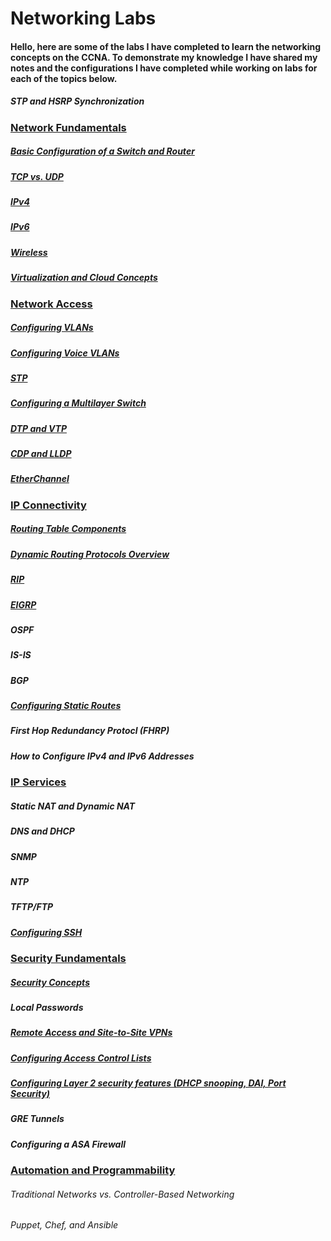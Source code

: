 # Networking Labs
#### Hello, here are some of the labs I have completed to learn the networking concepts on the CCNA. To demonstrate my knowledge I have shared my notes and the configurations I have completed while working on labs for each of the topics below.







##### STP and HSRP Synchronization 


### <ins>Network Fundamentals</ins>
##### [Basic Configuration of a Switch and Router](https://github.com/sammiet03/Networking-Projects/blob/main/Basic%20Configuration%20of%20a%20Switch%20and%20Router/Basic%20Configuration%20of%20a%20Switch%20and%20Router.md)
##### [TCP vs. UDP](https://github.com/sammiet03/Networking-Projects/blob/main/TCP%20and%20UDP/TCP%20and%20UDP.md)
##### [IPv4](https://github.com/sammiet03/Networking-Projects/blob/main/IPv4/IPv4.md)
##### [IPv6](https://github.com/sammiet03/Networking-Projects/blob/main/IPv6/IPv6.md)
##### [Wireless](https://github.com/sammiet03/Networking-Projects/blob/main/Wireless/Wireless.md)
##### [Virtualization and Cloud Concepts](https://github.com/sammiet03/Networking-Projects/blob/main/Virtualization%20and%20Cloud%20Concepts/Virtualization%20and%20Cloud%20Concepts.md)


### <ins>Network Access</ins>
##### [Configuring VLANs](https://github.com/sammiet03/Networking-Projects/blob/main/VLAN/VLAN.md)
##### [Configuring Voice VLANs](https://github.com/sammiet03/Networking-Projects/blob/main/Voice%20VLAN/Voice%20VLAN.md)
##### [STP](https://github.com/sammiet03/Networking-Projects/blob/main/STP/STP.md)
##### [Configuring a Multilayer Switch](https://github.com/sammiet03/Networking-Projects/blob/main/Configuring%20a%20Multilayer%20Switch/Configuring%20a%20Multilayer%20Switch.md)
##### [DTP and VTP](https://github.com/sammiet03/Networking-Projects/blob/main/DTP%20and%20VTP/DTP%20and%20VTP.md)
##### [CDP and LLDP](https://github.com/sammiet03/Networking-Projects/blob/main/CDP%20and%20LLDP/CDP%20and%20LLDP.md)  
##### [EtherChannel](https://github.com/sammiet03/Networking-Projects/blob/main/EtherChannel/EtherChannel.md)




### <ins>IP Connectivity</ins>
##### [Routing Table Components](https://github.com/sammiet03/Networking-Projects/blob/main/Routing%20Table%20Components/Routing%20Table%20Components.md)
##### [Dynamic Routing Protocols Overview](https://github.com/sammiet03/Networking-Projects/blob/main/Routing%20Protocols%20Overview/Routing%20Protocols%20Overview.md)
##### [RIP](https://github.com/sammiet03/Networking-Projects/blob/main/RIP/RIP.md) 
##### [EIGRP](https://github.com/sammiet03/Networking-Projects/blob/main/EIGRP/EIGRP.md)
##### OSPF
##### IS-IS
##### BGP

##### [Configuring Static Routes](https://github.com/sammiet03/Networking-Projects/blob/main/Configuring%20Static%20Routes/Configuring%20Static%20Routes.md)

  
##### First Hop Redundancy Protocl (FHRP)
##### How to Configure IPv4 and IPv6 Addresses 









### <ins>IP Services</ins>
##### Static NAT and Dynamic NAT
##### DNS and DHCP
##### SNMP
##### NTP
##### TFTP/FTP
##### [Configuring SSH](https://github.com/sammiet03/Networking-Projects/blob/main/Configuring%20SSH/SSH.md)
 



### <ins>Security Fundamentals</ins>
##### [Security Concepts](https://github.com/sammiet03/Networking-Projects/blob/main/Security%20Concepts/Security%20Concepts.md)
##### Local Passwords
##### [Remote Access and Site-to-Site VPNs](https://github.com/sammiet03/Networking-Projects/blob/main/Remote%20Access%20and%20Site-to-Site%20VPNs/Remote%20Access%20and%20Site-to-Site%20VPNs.md)
##### [Configuring Access Control Lists](https://github.com/sammiet03/Networking-Projects/blob/main/Configuring%20Access%20Control%20Lists/Configuring%20Access%20Control%20Lists.md) 
##### [Configuring Layer 2 security features (DHCP snooping, DAI, Port Security)](https://github.com/sammiet03/Networking-Projects/blob/main/Configuring%20Layer%202%20security%20features%20(DHCP%20snooping%2C%20DAI%2C%20Port%20Security)/Configuring%20Layer%202%20security%20features%20(DHCP%20snooping%2C%20DAI%2C%20Port%20Security).md)
##### GRE Tunnels 
##### Configuring a ASA Firewall 




### <ins>Automation and Programmability</ins>
###### Traditional Networks vs. Controller-Based Networking 
###### Puppet, Chef, and Ansible 

